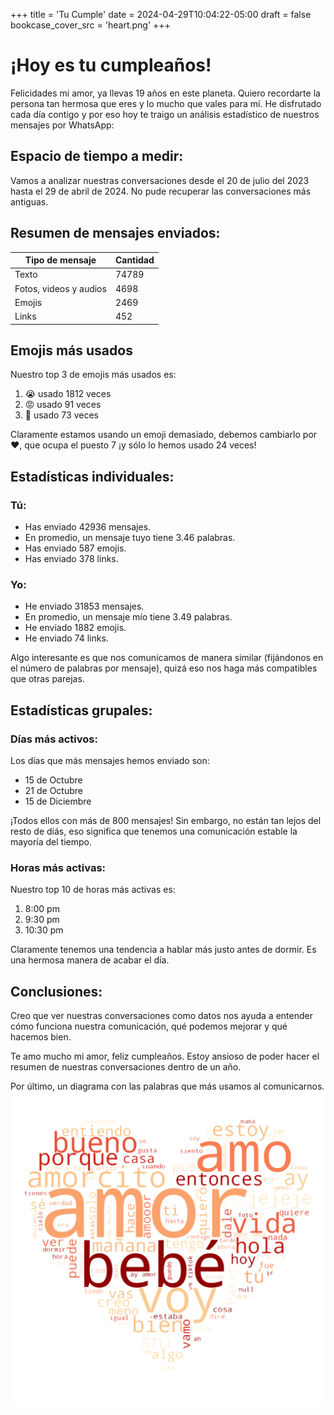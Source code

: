 +++
title = 'Tu Cumple'
date = 2024-04-29T10:04:22-05:00
draft = false
bookcase_cover_src = 'heart.png'
+++

# ¡Hoy es tu  cumpleaños!
Felicidades mi amor, ya llevas 19 años en este planeta. Quiero recordarte la persona tan hermosa que eres y lo mucho que vales para mí. He disfrutado cada día contigo y por eso hoy te traigo un análisis estadístico de nuestros mensajes por WhatsApp:

## Espacio de tiempo a medir:

Vamos a analizar nuestras conversaciones desde el 20 de julio del 2023 hasta el 29 de abril de 2024. No pude recuperar las conversaciones más antiguas.

## Resumen de mensajes enviados:
| Tipo de mensaje         | Cantidad |
| ----------------------- | -------- |
| Texto                   | 74789    |
| Fotos, videos y audios  | 4698     |
| Emojis                  | 2469     |
| Links                   | 452      |

## Emojis más usados
Nuestro top 3 de emojis más usados es:
1. 😭	usado 1812 veces
2. 😡	usado 91 veces
3. 🥲	usado 73 veces

Claramente estamos usando un emoji demasiado, debemos cambiarlo por ❤️, que ocupa el puesto 7 ¡y sólo lo hemos usado 24 veces!

## Estadísticas individuales:
### Tú:
- Has enviado 42936 mensajes.
- En promedio, un mensaje tuyo tiene 3.46 palabras.
- Has enviado 587 emojis.
- Has enviado 378 links.
### Yo:
- He enviado 31853 mensajes.
- En promedio, un mensaje mío tiene 3.49 palabras.
- He enviado 1882 emojis.
- He enviado 74 links.

Algo interesante es que nos comunicamos de manera similar (fijándonos en el número de palabras por mensaje), quizá eso nos haga más compatibles que otras parejas.

## Estadísticas grupales:
### Días más activos:
Los días que más mensajes hemos enviado son:
- 15 de Octubre
- 21 de Octubre
- 15 de Diciembre

¡Todos ellos con más de 800 mensajes!
Sin embargo, no están tan lejos del resto de díás, eso significa que tenemos una comunicación estable la mayoría del tiempo.
### Horas más activas:  
Nuestro top 10 de horas más activas es:
1. 8:00 pm
2. 9:30 pm
3. 10:30 pm

Claramente tenemos una tendencia a hablar más justo antes de dormir. Es una hermosa manera de acabar el día.

## Conclusiones:
Creo que ver nuestras conversaciones como datos nos ayuda a entender cómo funciona nuestra comunicación, qué podemos mejorar y qué hacemos bien. 

Te amo mucho mi amor, feliz cumpleaños. Estoy ansioso de poder hacer el resumen de nuestras conversaciones dentro de un año.

Por último, un diagrama con las palabras que más usamos al comunicarnos.
![Corazoncito](https://raw.githubusercontent.com/TomGaleano/nuevo_blog/main/public/heart.png)

